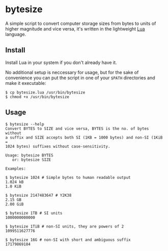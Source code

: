 # bytesize

A simple script to convert computer storage sizes from bytes to units of higher magnitude and vice versa, it's written in the lightweight [Lua](https://www.lua.org/) language.

## Install

Install Lua in your system if you don't already have it.

No additional setup is neccessary for usage, but for the sake of convenience you can put the script in one of your `$PATH` directories and make it executable:

```
$ cp bytesize.lua /usr/bin/bytesize
$ chmod +x /usr/bin/bytesize
```

## Usage

```
$ bytesize --help
Convert BYTES to SIZE and vice versa, BYTES is the no. of bytes without
a suffix and SIZE accepts both SI (1KB = 1000 bytes) and non-SI (1KiB = 
1024 bytes) suffixes without case-sensitivity.

Usage: bytesize BYTES
   or: bytesize SIZE

Examples:

$ bytesize 1024 # Simple bytes to human readable output
1.024 kB
1.0 KiB

$ bytesize 2147483647 # Y2K38
2.15 GB
2.00 GiB

$ bytesize 1TB # SI units
1000000000000

$ bytesize 1TiB # non-SI units, they are powers of 2
1099511627776

$ bytesize 16G # non-SI with short and ambiguous suffix
17179869184
```
